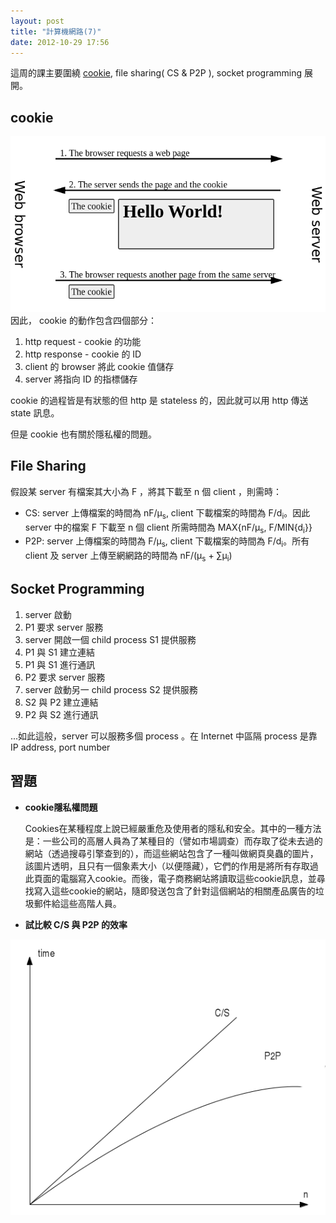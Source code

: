```yaml
---
layout: post
title: "計算機網路(7)"
date: 2012-10-29 17:56
---
```

這周的課主要圍繞 [cookie](http://en.wikipedia.org/wiki/HTTP_cookie), file sharing( CS & P2P ), socket programming 展開。

## cookie
![HTTP cookie](/assets/img/20121029-1.png)
因此， cookie 的動作包含四個部分：

1. http request - cookie 的功能
2. http response - cookie 的 ID
3. client 的 browser 將此 cookie 值儲存
4. server 將指向 ID 的指標儲存

cookie 的過程皆是有狀態的但 http 是 stateless 的，因此就可以用 http 傳送 state 訊息。

但是 cookie 也有關於隱私權的問題。

## File Sharing
假設某 server 有檔案其大小為 F ，將其下載至 n 個 client ，則需時：

* CS: server 上傳檔案的時間為 nF/μ<sub>s</sub>, client 下載檔案的時間為 F/d<sub>i</sub>。因此 server 中的檔案 F 下載至 n 個 client 所需時間為 MAX{nF/μ<sub>s</sub>, F/MIN{d<sub>i</sub>}}
* P2P: server 上傳檔案的時間為 F/μ<sub>s</sub>, client 下載檔案的時間為 F/d<sub>i</sub>。所有 client 及 server 上傳至網網路的時間為 nF/(μ<sub>s</sub> + ∑μ<sub>i</sub>)

## Socket Programming
1. server 啟動
2. P1 要求 server 服務
3. server 開啟一個 child process S1 提供服務
4. P1 與 S1 建立連結
5. P1 與 S1 進行通訊
6. P2 要求 server 服務
7. server 啟動另一 child process S2 提供服務
8. S2 與 P2 建立連結
9. P2 與 S2 進行通訊

...如此這般，server 可以服務多個 process 。在 Internet 中區隔 process 是靠 IP address, port number

## 習題
* **cookie隱私權問題**

	Cookies在某種程度上說已經嚴重危及使用者的隱私和安全。其中的一種方法是：一些公司的高層人員為了某種目的（譬如市場調查）而存取了從未去過的網站（透過搜尋引擎查到的），而這些網站包含了一種叫做網頁臭蟲的圖片，該圖片透明，且只有一個象素大小（以便隱藏），它們的作用是將所有存取過此頁面的電腦寫入cookie。而後，電子商務網站將讀取這些cookie訊息，並尋找寫入這些cookie的網站，隨即發送包含了針對這個網站的相關產品廣告的垃圾郵件給這些高階人員。

* **試比較 C/S 與 P2P 的效率**

![CS & P2P](/assets/img/20121029-2.png)
